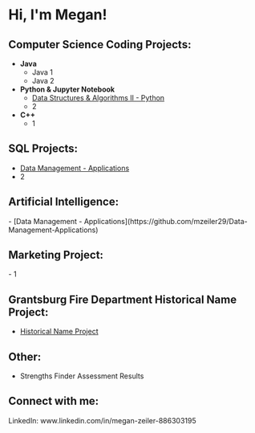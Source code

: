 <h1>Hi, I'm Megan! </h1>

<h2> Computer Science Coding Projects:</h2>

- <b>Java</b>
  - Java 1
  - Java 2
- <b>Python & Jupyter Notebook </b>
  - [Data Structures & Algorithms II - Python](https://github.com/mzeiler29/Data-Structures-and-Algorithms-II)
  - 2
- <b>C++</b>
  - 1
<h2> SQL Projects: </h2>

- [Data Management - Applications](https://github.com/mzeiler29/Data-Management-Applications)
- 2
<h2> Artificial Intelligence: </h2>
- [Data Management - Applications](https://github.com/mzeiler29/Data-Management-Applications)
<h2> Marketing Project: </h2>
- 1
<h2> Grantsburg Fire Department Historical Name Project: </h2>

- [Historical Name Project](https://github.com/mzeiler29/Historical-Name-Project) 
<h2> Other: </h2>

- Strengths Finder Assessment Results

<h2> Connect with me:</h2>
LinkedIn: www.linkedin.com/in/megan-zeiler-886303195
